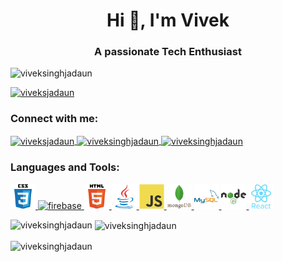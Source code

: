 <h1 align="center">Hi 👋, I'm Vivek</h1>
<h3 align="center">A passionate Tech Enthusiast</h3>

<p align="left"> 
    <img src="https://komarev.com/ghpvc/?username=viveksinghjadaun&label=Profile%20views&color=0e75b6&style=flat" alt="viveksinghjadaun" /> 
</p>

<p align="left"> 
    <a href="https://twitter.com/viveksjadaun" target="blank">
        <img src="https://img.shields.io/twitter/follow/viveksjadaun?logo=twitter&style=for-the-badge" alt="viveksjadaun" />
    </a> 
</p>

<h3 align="left">Connect with me:</h3>
<p align="left">
    <a href="https://twitter.com/viveksjadaun" target="blank">
        <img align="center" src="https://raw.githubusercontent.com/rahuldkjain/github-profile-readme-generator/master/src/images/icons/Social/twitter.svg" alt="viveksjadaun" height="30" width="40" />
    </a>
    <a href="https://linkedin.com/in/viveksinghjadaun" target="blank">
        <img align="center" src="https://raw.githubusercontent.com/rahuldkjain/github-profile-readme-generator/master/src/images/icons/Social/linked-in-alt.svg" alt="viveksinghjadaun" height="30" width="40" />
    </a>
    <a href="https://instagram.com/viveksinghjadaun" target="blank">
        <img align="center" src="https://raw.githubusercontent.com/rahuldkjain/github-profile-readme-generator/master/src/images/icons/Social/instagram.svg" alt="viveksinghjadaun" height="30" width="40" />
    </a>
</p>

<h3 align="left">Languages and Tools:</h3>
<p align="left">  
    <a href="https://www.w3schools.com/css/" target="_blank" rel="noreferrer"> 
        <img src="https://raw.githubusercontent.com/devicons/devicon/master/icons/css3/css3-original-wordmark.svg" alt="css3" width="40" height="40"/> 
    </a>  
    <a href="https://firebase.google.com/" target="_blank" rel="noreferrer"> 
        <img src="https://www.vectorlogo.zone/logos/firebase/firebase-icon.svg" alt="firebase" width="40" height="40"/> 
    </a> 
    <a href="https://www.w3.org/html/" target="_blank" rel="noreferrer"> 
        <img src="https://raw.githubusercontent.com/devicons/devicon/master/icons/html5/html5-original-wordmark.svg" alt="html5" width="40" height="40"/> 
    </a> 
    <a href="https://www.java.com" target="_blank" rel="noreferrer"> 
        <img src="https://raw.githubusercontent.com/devicons/devicon/master/icons/java/java-original.svg" alt="java" width="40" height="40"/> 
    </a> 
    <a href="https://developer.mozilla.org/en-US/docs/Web/JavaScript" target="_blank" rel="noreferrer"> 
        <img src="https://raw.githubusercontent.com/devicons/devicon/master/icons/javascript/javascript-original.svg" alt="javascript" width="40" height="40"/> 
    </a> 
    <a href="https://www.mongodb.com/" target="_blank" rel="noreferrer"> 
        <img src="https://raw.githubusercontent.com/devicons/devicon/master/icons/mongodb/mongodb-original-wordmark.svg" alt="mongodb" width="40" height="40"/> 
    </a> 
    <a href="https://www.mysql.com/" target="_blank" rel="noreferrer"> 
        <img src="https://raw.githubusercontent.com/devicons/devicon/master/icons/mysql/mysql-original-wordmark.svg" alt="mysql" width="40" height="40"/> 
    </a> 
    <a href="https://nodejs.org" target="_blank" rel="noreferrer"> 
        <img src="https://raw.githubusercontent.com/devicons/devicon/master/icons/nodejs/nodejs-original-wordmark.svg" alt="nodejs" width="40" height="40"/> 
    </a> 
    <a href="https://reactjs.org/" target="_blank" rel="noreferrer"> 
        <img src="https://raw.githubusercontent.com/devicons/devicon/master/icons/react/react-original-wordmark.svg" alt="react" width="40" height="40"/> 
    </a> 
</p>

<p><img align="left" src="https://github-readme-stats.vercel.app/api/top-langs?username=viveksinghjadaun&show_icons=true&locale=en&layout=compact" alt="viveksinghjadaun" /></p>

<p>&nbsp;<img align="center" src="https://github-readme-stats.vercel.app/api?username=viveksinghjadaun&show_icons=true&locale=en" alt="viveksinghjadaun" /></p>

<p><img align="center" src="https://github-readme-streak-stats.herokuapp.com/?user=viveksinghjadaun&" alt="viveksinghjadaun" /></p>
